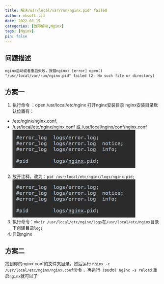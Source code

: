 ```yaml
---
title: 解决/usr/local/var/run/nginx.pid" failed
author: nhsoft.lsd
date: 2022-08-15
categories: [故障解决,Nginx]
tags: [Nginx]
pin: false
---
```

## 问题描述
```
nginx启动或者重启失败，报错nginx: [error] open() "/usr/local/var/run/nginx.pid" failed (2: No such file or directory)
```

## 方案一
1. 执行命令 ：open /usr/local/etc/nginx 打开nginx安装目录 nginx安装目录默认位置有：
* /etc/nginx/nginx.conf,
* /usr/local/etc/nginx/nginx.conf 或 /usr/local/nginx/conf/nginx.conf
![](/assets/img/nhsoft_lsd/2022-08-18-nginx-list.png)
2. 放开注释，改为：`pid /usr/local/etc/nginx/logs/nginx.pid;`
![](/assets/img/nhsoft_lsd/2022-08-18-nginx-list.png)
3. 执行命令：`mkdir /usr/local/etc/nginx/logs`在`/usr/local/etc/nginx`目录下创建目录`logs`
4. 启动nginx

## 方案二
找到你的nginx.conf的文件夹目录，然后运行 `nginx -c /usr/local/etc/nginx/nginx.conf`命令 ，再运行（sudo）`nginx -s reload` 重启`nginx`就可以了

